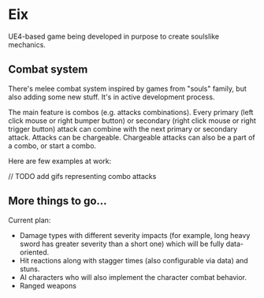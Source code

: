 # Eix

UE4-based game being developed in purpose to create soulslike mechanics.

## Combat system

There's melee combat system inspired by games from "souls" family, but also adding some new stuff. It's in active development process.

The main feature is combos (e.g. attacks combinations). Every primary (left click mouse or right bumper button) or secondary (right click mouse or right trigger button) attack can combine with the next primary or secondary attack.
Attacks can be chargeable. Chargeable attacks can also be a part of a combo, or start a combo.

Here are few examples at work:

// TODO add gifs representing combo attacks

## More things to go...

Current plan:
- Damage types with different severity impacts (for example, long heavy sword has greater severity than a short one) which will be fully data-oriented.
- Hit reactions along with stagger times (also configurable via data) and stuns.
- AI characters who will also implement the character combat behavior.
- Ranged weapons

